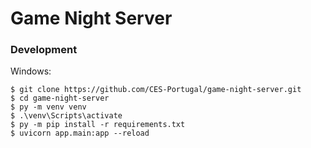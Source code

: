 # Game Night Server

### Development

Windows:
```
$ git clone https://github.com/CES-Portugal/game-night-server.git
$ cd game-night-server
$ py -m venv venv
$ .\venv\Scripts\activate
$ py -m pip install -r requirements.txt
$ uvicorn app.main:app --reload
```
